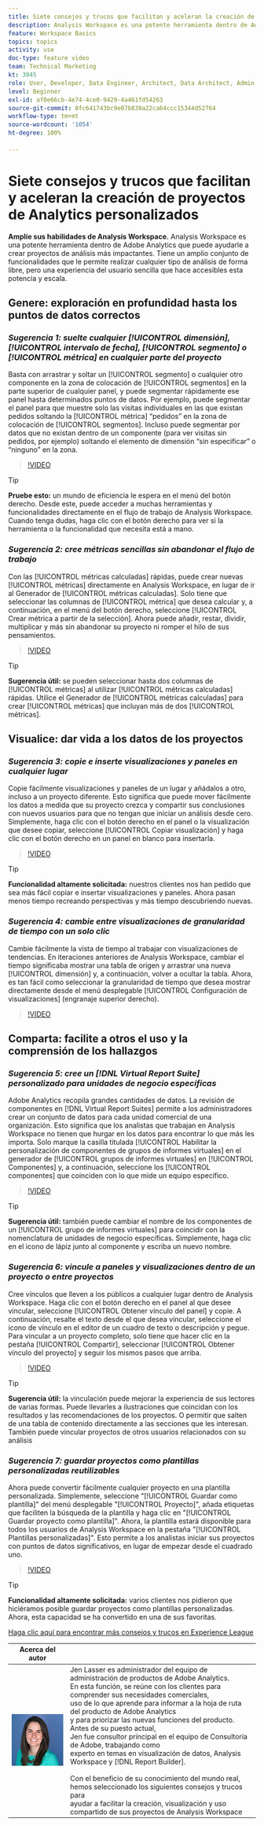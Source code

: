 ```yaml
---
title: Siete consejos y trucos que facilitan y aceleran la creación de proyectos de Analytics personalizados
description: Analysis Workspace es una potente herramienta dentro de Adobe Analytics que puede ayudarle a crear proyectos de análisis más impactantes. Tiene un amplio conjunto de funcionalidades que le permite realizar cualquier tipo de análisis de forma libre, pero una experiencia del usuario sencilla que hace accesibles esta potencia y escala.
feature: Workspace Basics
topics: topics
activity: use
doc-type: feature video
team: Technical Marketing
kt: 3945
role: User, Developer, Data Engineer, Architect, Data Architect, Admin, Leader
level: Beginner
exl-id: af0e66cb-4e74-4ce0-9429-4a461fd54263
source-git-commit: 8fc641743bc9e07b838a22ca64ccc15344d52764
workflow-type: tm+mt
source-wordcount: '1054'
ht-degree: 100%

---
```


# Siete consejos y trucos que facilitan y aceleran la creación de proyectos de Analytics personalizados

**Amplíe sus habilidades de Analysis Workspace.**
Analysis Workspace es una potente herramienta dentro de Adobe Analytics que puede ayudarle a crear proyectos de análisis más impactantes. Tiene un amplio conjunto de funcionalidades que le permite realizar cualquier tipo de análisis de forma libre, pero una experiencia del usuario sencilla que hace accesibles esta potencia y escala.

## Genere: exploración en profundidad hasta los puntos de datos correctos

### ***Sugerencia 1: suelte cualquier [!UICONTROL dimensión], [!UICONTROL intervalo de fecha], [!UICONTROL segmento] o [!UICONTROL métrica] en cualquier parte del proyecto***

Basta con arrastrar y soltar un [!UICONTROL segmento] o cualquier otro componente en la zona de colocación de [!UICONTROL segmentos] en la parte superior de cualquier panel, y puede segmentar rápidamente ese panel hasta determinados puntos de datos. Por ejemplo, puede segmentar el panel para que muestre solo las visitas individuales en las que existan pedidos soltando la [!UICONTROL métrica] “pedidos” en la zona de colocación de [!UICONTROL segmentos]. Incluso puede segmentar por datos que no existan dentro de un componente (para ver visitas sin pedidos, por ejemplo) soltando el elemento de dimensión “sin especificar” o “ninguno” en la zona.

>[!VIDEO](https://video.tv.adobe.com/v/37555/?quality=12&learn=on&captions=spa)

>[!TIP]
>
>**Pruebe esto:** un mundo de eficiencia le espera en el menú del botón derecho. Desde este, puede acceder a muchas herramientas y funcionalidades directamente en el flujo de trabajo de Analysis Workspace. Cuando tenga dudas, haga clic con el botón derecho para ver si la herramienta o la funcionalidad que necesita está a mano.

### ***Sugerencia 2: cree métricas sencillas sin abandonar el flujo de trabajo***

Con las [!UICONTROL métricas calculadas] rápidas, puede crear nuevas [!UICONTROL métricas] directamente en Analysis Workspace, en lugar de ir al Generador de [!UICONTROL métricas calculadas]. Solo tiene que seleccionar las columnas de [!UICONTROL métrica] que desea calcular y, a continuación, en el menú del botón derecho, seleccione [!UICONTROL Crear métrica a partir de la selección]. Ahora puede añadir, restar, dividir, multiplicar y más sin abandonar su proyecto ni romper el hilo de sus pensamientos.

>[!VIDEO](https://video.tv.adobe.com/v/41469/?quality=12&learn=on&captions=spa)

>[!TIP]
>
>**Sugerencia útil:** se pueden seleccionar hasta dos columnas de [!UICONTROL métricas] al utilizar [!UICONTROL métricas calculadas] rápidas. Utilice el Generador de [!UICONTROL métricas calculadas] para crear [!UICONTROL métricas] que incluyan más de dos [!UICONTROL métricas].

## Visualice: dar vida a los datos de los proyectos

### ***Sugerencia 3: copie e inserte visualizaciones y paneles en cualquier lugar***

Copie fácilmente visualizaciones y paneles de un lugar y añádalos a otro, incluso a un proyecto diferente. Esto significa que puede mover fácilmente los datos a medida que su proyecto crezca y compartir sus conclusiones con nuevos usuarios para que no tengan que iniciar un análisis desde cero. Simplemente, haga clic con el botón derecho en el panel o la visualización que desee copiar, seleccione [!UICONTROL Copiar visualización] y haga clic con el botón derecho en un panel en blanco para insertarla.

>[!VIDEO](https://video.tv.adobe.com/v/39098/?quality=12&learn=on&captions=spa)

>[!TIP]
>
>**Funcionalidad altamente solicitada:** nuestros clientes nos han pedido que sea más fácil copiar e insertar visualizaciones y paneles. Ahora pasan menos tiempo recreando perspectivas y más tiempo descubriendo nuevas.

### ***Sugerencia 4: cambie entre visualizaciones de granularidad de tiempo con un solo clic***

Cambie fácilmente la vista de tiempo al trabajar con visualizaciones de tendencias. En iteraciones anteriores de Analysis Workspace, cambiar el tiempo significaba mostrar una tabla de origen y arrastrar una nueva [!UICONTROL dimensión] y, a continuación, volver a ocultar la tabla. Ahora, es tan fácil como seleccionar la granularidad de tiempo que desea mostrar directamente desde el menú desplegable [!UICONTROL Configuración de visualizaciones] (engranaje superior derecho).

>[!VIDEO](https://video.tv.adobe.com/v/41454/?quality=12&learn=on&captions=spa)

## Comparta: facilite a otros el uso y la comprensión de los hallazgos

### ***Sugerencia 5: cree un [!DNL Virtual Report Suite] personalizado para unidades de negocio específicas***

Adobe Analytics recopila grandes cantidades de datos. La revisión de componentes en [!DNL Virtual Report Suites] permite a los administradores crear un conjunto de datos para cada unidad comercial de una organización. Esto significa que los analistas que trabajan en Analysis Workspace no tienen que hurgar en los datos para encontrar lo que más les importa. Solo marque la casilla titulada [!UICONTROL Habilitar la personalización de componentes de grupos de informes virtuales] en el generador de [!UICONTROL grupos de informes virtuales] en [!UICONTROL Componentes] y, a continuación, seleccione los [!UICONTROL componentes] que coinciden con lo que mide un equipo específico.

>[!VIDEO](https://video.tv.adobe.com/v/3425525/?quality=12&learn=on&captions=spa)

>[!TIP]
>
>**Sugerencia útil:** también puede cambiar el nombre de los componentes de un [!UICONTROL grupo de informes virtuales] para coincidir con la nomenclatura de unidades de negocio específicas. Simplemente, haga clic en el icono de lápiz junto al componente y escriba un nuevo nombre.

### ***Sugerencia 6: vincule a paneles y visualizaciones dentro de un proyecto o entre proyectos***

Cree vínculos que lleven a los públicos a cualquier lugar dentro de Analysis Workspace. Haga clic con el botón derecho en el panel al que desee vincular, seleccione [!UICONTROL Obtener vínculo del panel] y copie. A continuación, resalte el texto desde el que desea vincular, seleccione el icono de vínculo en el editor de un cuadro de texto o descripción y pegue. Para vincular a un proyecto completo, solo tiene que hacer clic en la pestaña [!UICONTROL Compartir], seleccionar [!UICONTROL Obtener vínculo del proyecto] y seguir los mismos pasos que arriba.

>[!VIDEO](https://video.tv.adobe.com/v/327483/?quality=12&learn=on&captions=spa)

>[!TIP]
>
>**Sugerencia útil:** la vinculación puede mejorar la experiencia de sus lectores de varias formas. Puede llevarles a ilustraciones que coincidan con los resultados y las recomendaciones de los proyectos. O permitir que salten de una tabla de contenido directamente a las secciones que les interesan. También puede vincular proyectos de otros usuarios relacionados con su análisis

### ***Sugerencia 7: guardar proyectos como plantillas personalizadas reutilizables***

Ahora puede convertir fácilmente cualquier proyecto en una plantilla personalizada. Simplemente, seleccione &quot;[!UICONTROL Guardar como plantilla]&quot; del menú desplegable &quot;[!UICONTROL Proyecto]&quot;, añada etiquetas que faciliten la búsqueda de la plantilla y haga clic en &quot;[!UICONTROL Guardar proyecto como plantilla]&quot;. Ahora, la plantilla estará disponible para todos los usuarios de Analysis Workspace en la pestaña &quot;[!UICONTROL Plantillas personalizadas]&quot;. Esto permite a los analistas iniciar sus proyectos con puntos de datos significativos, en lugar de empezar desde el cuadrado uno.

>[!VIDEO](https://video.tv.adobe.com/v/3428572/?quality=12&learn=on&captions=spa)

>[!TIP]
>
>**Funcionalidad altamente solicitada:** varios clientes nos pidieron que hiciéramos posible guardar proyectos como plantillas personalizadas. Ahora, esta capacidad se ha convertido en una de sus favoritas.

[Haga clic aquí para encontrar más consejos y trucos en Experience League](https://experienceleague.adobe.com/es?search=tips&lang=es#recommended/solutions/analytics)

| Acerca del autor |            |
|------------|------------|
| ![Jen Lasser](assets/jlasser-headshot-s.jpg) | Jen Lasser es administrador del equipo de administración de productos de Adobe Analytics. <br> En esta función, se reúne con los clientes para comprender sus necesidades comerciales, <br>uso de lo que aprende para informar a la hoja de ruta del producto de Adobe Analytics <br>y para priorizar las nuevas funciones del producto. Antes de su puesto actual, <br>Jen fue consultor principal en el equipo de Consultoría de Adobe, trabajando como <br>experto en temas en visualización de datos, Analysis Workspace y [!DNL Report Builder]. <br><br>Con el beneficio de su conocimiento del mundo real, hemos seleccionado los siguientes consejos y trucos para <br>ayudar a facilitar la creación, visualización y uso compartido de sus proyectos de Analysis Workspace |
